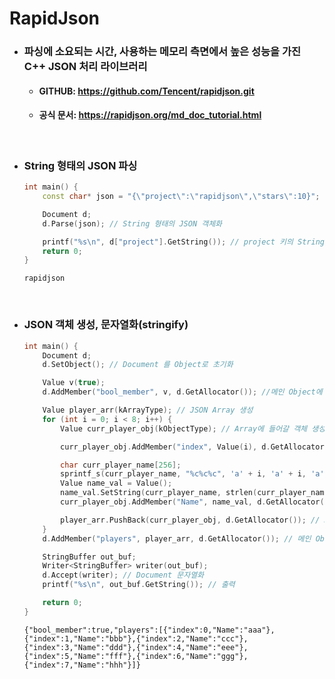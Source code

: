 # RapidJson

- ### 파싱에 소요되는 시간, 사용하는 메모리 측면에서 높은 성능을 가진 C++ JSON 처리 라이브러리

    - #### GITHUB: https://github.com/Tencent/rapidjson.git

    - #### 공식 문서: https://rapidjson.org/md_doc_tutorial.html

<br>

- ### String 형태의 JSON 파싱

    ```c++
    int main() {
        const char* json = "{\"project\":\"rapidjson\",\"stars\":10}";

        Document d;
        d.Parse(json); // String 형태의 JSON 객체화

        printf("%s\n", d["project"].GetString()); // project 키의 String Value 출력
        return 0;
    }
    ```

    ```
    rapidjson
    ```

<br>

- ### JSON 객체 생성, 문자열화(stringify)

    ```c++
    int main() {
        Document d;
        d.SetObject(); // Document 를 Object로 초기화

        Value v(true);
        d.AddMember("bool_member", v, d.GetAllocator()); //메인 Object에 bool_member: true인 member 추가

        Value player_arr(kArrayType); // JSON Array 생성
        for (int i = 0; i < 8; i++) {
            Value curr_player_obj(kObjectType); // Array에 들어갈 객체 생성

            curr_player_obj.AddMember("index", Value(i), d.GetAllocator()); // 객체에 index: i인 member 추가

            char curr_player_name[256];
            sprintf_s(curr_player_name, "%c%c%c", 'a' + i, 'a' + i, 'a' + i); // AAA, BBB, CCC, ... 형태의 임의의 이름 생성
            Value name_val = Value();
            name_val.SetString(curr_player_name, strlen(curr_player_name), d.GetAllocator()); // Value에 문자열 할당
            curr_player_obj.AddMember("Name", name_val, d.GetAllocator()); // Name: 임의의 이름인 member 추가

            player_arr.PushBack(curr_player_obj, d.GetAllocator()); // JSON Array 끝에 현재 Player 객체 추가
        }
        d.AddMember("players", player_arr, d.GetAllocator()); // 메인 Object의 player에 JSON Array 할당

        StringBuffer out_buf;
        Writer<StringBuffer> writer(out_buf);
        d.Accept(writer); // Document 문자열화
        printf("%s\n", out_buf.GetString()); // 출력

        return 0;
    }
    ```

    ```
    {"bool_member":true,"players":[{"index":0,"Name":"aaa"},{"index":1,"Name":"bbb"},{"index":2,"Name":"ccc"},{"index":3,"Name":"ddd"},{"index":4,"Name":"eee"},{"index":5,"Name":"fff"},{"index":6,"Name":"ggg"},{"index":7,"Name":"hhh"}]}
    ```
